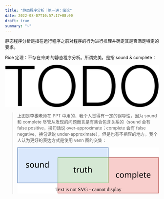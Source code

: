 ```yaml
---
title: "静态程序分析｜第一讲：绪论"
date: 2022-08-07T10:57:17+08:00
draft: true
summary: "~"
---
```


静态程序分析是指在运行程序之前对程序的行为进行推理并确定其是否满足特定的要求。

Rice 定理：不存在*完美* 的静态程序分析。所谓完美，是指 sound & complete：

![](TODO.jpg)

> 上图是李樾老师在 PPT 中用的，我个人觉得有一定的误导性，因为 sound 和 complete 尽管从发现的问题而言是有集合包含关系的（sound 会有 false positive，换句话说 over-approximate；complete 会有 false negative，换句话说 under-approximate），但是也有不相容的地方。我个人认为更好的表达方式是使用 venn 图的交集：
> 
> ![](sound-complete-truth.drawio.svg)

